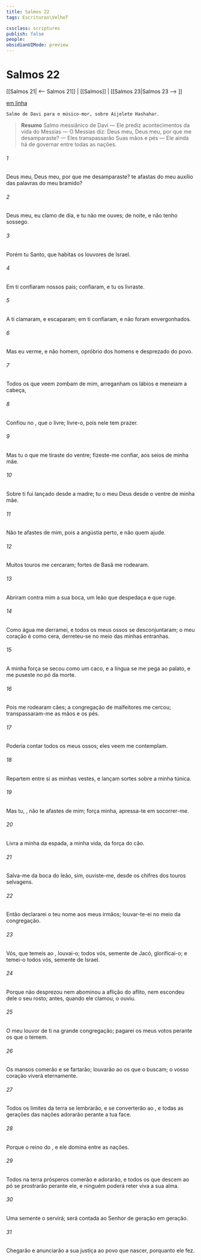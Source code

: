 ```yaml
---
title: Salmos 22
tags: Escrituras\VelhoT

cssclass: scriptures
publish: false
people:
obsidianUIMode: preview
---
```


# Salmos 22
[[Salmos 21| <-- Salmos 21]] | [[Salmos]] | [[Salmos 23|Salmos 23 --> ]]

[em linha](https://churchofjesuschrist.org/study/scriptures/ot/ps/22?lang=por)

```
Salmo de Davi para o músico-mor, sobre Aijelete Hashahar.
```

> __Resumo__
Salmo messiânico de Davi — Ele prediz acontecimentos da vida do Messias — O Messias diz: Deus meu, Deus meu, por que me desamparaste? — Eles transpassarão Suas mãos e pés — Ele ainda há de governar entre todas as nações.

###### 1 
Deus meu, Deus meu, por que me desamparaste?  te afastas do meu auxílio  das palavras do meu bramido?

###### 2 
Deus meu, eu clamo de dia, e tu não me ouves; de noite, e não tenho sossego.

###### 3 
Porém tu  Santo,  que habitas  os louvores de Israel.

###### 4 
Em ti confiaram nossos pais; confiaram, e tu os livraste.

###### 5 
A ti clamaram, e escaparam; em ti confiaram, e não foram envergonhados.

###### 6 
Mas eu  verme, e não homem, opróbrio dos homens e desprezado do povo.

###### 7 
Todos os que veem zombam de mim, arreganham os lábios e meneiam a cabeça, 

###### 8 
Confiou no , que o livre; livre-o, pois nele tem prazer.

###### 9 
Mas tu  o que me tiraste do ventre; fizeste-me confiar,  aos seios de minha mãe.

###### 10 
Sobre ti fui lançado desde a madre; tu  o meu Deus desde o ventre de minha mãe.

###### 11 
Não te afastes de mim, pois a angústia  perto, e não  quem ajude.

###### 12 
Muitos touros me cercaram; fortes  de Basã me rodearam.

###### 13 
Abriram contra mim a sua boca,  um leão que despedaça e que ruge.

###### 14 
Como água me derramei, e todos os meus ossos se desconjuntaram; o meu coração é como cera, derreteu-se no meio das minhas entranhas.

###### 15 
A minha força se secou como um caco, e a língua se me pega ao palato, e me puseste no pó da morte.

###### 16 
Pois me rodearam cães; a congregação de malfeitores me cercou; transpassaram-me as mãos e os pés.

###### 17 
Poderia contar todos os meus ossos; eles veem  me contemplam.

###### 18 
Repartem entre si as minhas vestes, e lançam sortes sobre a minha túnica.

###### 19 
Mas tu, , não te afastes de mim; força minha, apressa-te em socorrer-me.

###### 20 
Livra a minha  da espada,  a minha vida, da força do cão.

###### 21 
Salva-me da boca do leão, sim, ouviste-me, desde os chifres dos touros selvagens.

###### 22 
Então declararei o teu nome aos meus irmãos; louvar-te-ei no meio da congregação.

###### 23 
Vós, que temeis ao , louvai-o; todos vós, semente de Jacó, glorificai-o; e temei-o todos vós, semente de Israel.

###### 24 
Porque não desprezou nem abominou a aflição do aflito, nem escondeu dele o seu rosto; antes, quando ele clamou, o ouviu.

###### 25 
O meu louvor  de ti na grande congregação; pagarei os meus votos perante os que o temem.

###### 26 
Os mansos comerão e se fartarão; louvarão ao  os que o buscam; o vosso coração viverá eternamente.

###### 27 
Todos os limites da terra se lembrarão, e se converterão ao , e todas as gerações das nações adorarão perante a tua face.

###### 28 
Porque o reino  do , e ele domina entre as nações.

###### 29 
Todos  na terra  prósperos comerão e adorarão, e todos os que descem ao pó se prostrarão perante ele, e ninguém poderá reter viva a sua alma.

###### 30 
Uma semente o servirá; será contada ao Senhor de geração em geração.

###### 31 
Chegarão e anunciarão a sua justiça ao povo que nascer, porquanto ele  fez.

